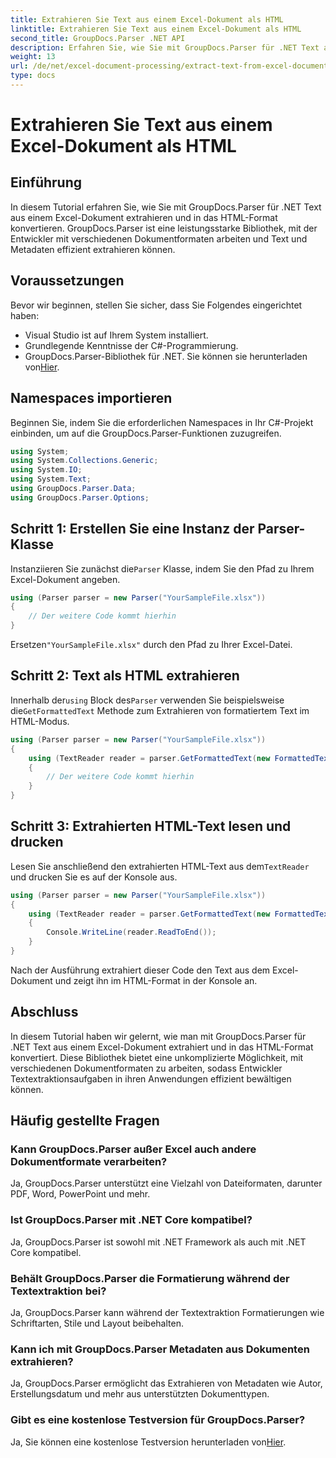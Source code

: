 ```yaml
---
title: Extrahieren Sie Text aus einem Excel-Dokument als HTML
linktitle: Extrahieren Sie Text aus einem Excel-Dokument als HTML
second_title: GroupDocs.Parser .NET API
description: Erfahren Sie, wie Sie mit GroupDocs.Parser für .NET Text aus Excel-Dokumenten extrahieren und in HTML konvertieren.
weight: 13
url: /de/net/excel-document-processing/extract-text-from-excel-document-as-html/
type: docs
---
```

# Extrahieren Sie Text aus einem Excel-Dokument als HTML

## Einführung
In diesem Tutorial erfahren Sie, wie Sie mit GroupDocs.Parser für .NET Text aus einem Excel-Dokument extrahieren und in das HTML-Format konvertieren. GroupDocs.Parser ist eine leistungsstarke Bibliothek, mit der Entwickler mit verschiedenen Dokumentformaten arbeiten und Text und Metadaten effizient extrahieren können.
## Voraussetzungen
Bevor wir beginnen, stellen Sie sicher, dass Sie Folgendes eingerichtet haben:
- Visual Studio ist auf Ihrem System installiert.
- Grundlegende Kenntnisse der C#-Programmierung.
-  GroupDocs.Parser-Bibliothek für .NET. Sie können sie herunterladen von[Hier](https://releases.groupdocs.com/parser/net/).
## Namespaces importieren
Beginnen Sie, indem Sie die erforderlichen Namespaces in Ihr C#-Projekt einbinden, um auf die GroupDocs.Parser-Funktionen zuzugreifen.
```csharp
using System;
using System.Collections.Generic;
using System.IO;
using System.Text;
using GroupDocs.Parser.Data;
using GroupDocs.Parser.Options;
```
## Schritt 1: Erstellen Sie eine Instanz der Parser-Klasse
 Instanziieren Sie zunächst die`Parser` Klasse, indem Sie den Pfad zu Ihrem Excel-Dokument angeben.
```csharp
using (Parser parser = new Parser("YourSampleFile.xlsx"))
{
    // Der weitere Code kommt hierhin
}
```
 Ersetzen`"YourSampleFile.xlsx"` durch den Pfad zu Ihrer Excel-Datei.
## Schritt 2: Text als HTML extrahieren
 Innerhalb der`using` Block des`Parser` verwenden Sie beispielsweise die`GetFormattedText` Methode zum Extrahieren von formatiertem Text im HTML-Modus.
```csharp
using (Parser parser = new Parser("YourSampleFile.xlsx"))
{
    using (TextReader reader = parser.GetFormattedText(new FormattedTextOptions(FormattedTextMode.Html)))
    {
        // Der weitere Code kommt hierhin
    }
}
```
## Schritt 3: Extrahierten HTML-Text lesen und drucken
 Lesen Sie anschließend den extrahierten HTML-Text aus dem`TextReader` und drucken Sie es auf der Konsole aus.
```csharp
using (Parser parser = new Parser("YourSampleFile.xlsx"))
{
    using (TextReader reader = parser.GetFormattedText(new FormattedTextOptions(FormattedTextMode.Html)))
    {
        Console.WriteLine(reader.ReadToEnd());
    }
}
```
Nach der Ausführung extrahiert dieser Code den Text aus dem Excel-Dokument und zeigt ihn im HTML-Format in der Konsole an.
## Abschluss
In diesem Tutorial haben wir gelernt, wie man mit GroupDocs.Parser für .NET Text aus einem Excel-Dokument extrahiert und in das HTML-Format konvertiert. Diese Bibliothek bietet eine unkomplizierte Möglichkeit, mit verschiedenen Dokumentformaten zu arbeiten, sodass Entwickler Textextraktionsaufgaben in ihren Anwendungen effizient bewältigen können.

## Häufig gestellte Fragen
### Kann GroupDocs.Parser außer Excel auch andere Dokumentformate verarbeiten?
Ja, GroupDocs.Parser unterstützt eine Vielzahl von Dateiformaten, darunter PDF, Word, PowerPoint und mehr.
### Ist GroupDocs.Parser mit .NET Core kompatibel?
Ja, GroupDocs.Parser ist sowohl mit .NET Framework als auch mit .NET Core kompatibel.
### Behält GroupDocs.Parser die Formatierung während der Textextraktion bei?
Ja, GroupDocs.Parser kann während der Textextraktion Formatierungen wie Schriftarten, Stile und Layout beibehalten.
### Kann ich mit GroupDocs.Parser Metadaten aus Dokumenten extrahieren?
Ja, GroupDocs.Parser ermöglicht das Extrahieren von Metadaten wie Autor, Erstellungsdatum und mehr aus unterstützten Dokumenttypen.
### Gibt es eine kostenlose Testversion für GroupDocs.Parser?
 Ja, Sie können eine kostenlose Testversion herunterladen von[Hier](https://releases.groupdocs.com/).